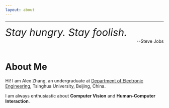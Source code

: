 ```yaml
---
layout: about 
---
```


***

<div align="left"><font size="6"><i>Stay hungry. Stay foolish.</i></font> </div>

<div align="right">
  --Steve Jobs
</div>
<br/>

# About Me
Hi! I am Alex Zhang, an undergraduate at [Department of Electronic Engineering](https://www.ee.tsinghua.edu.cn/en/), Tsinghua University, Beijing, China.

I am always enthusiastic about **Computer Vision** and **Human-Computer Interaction**. 

